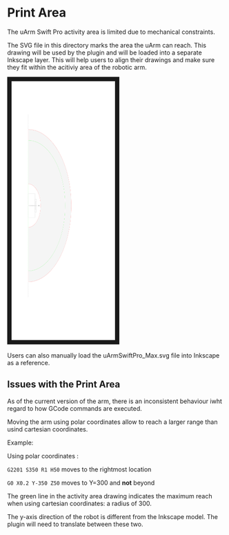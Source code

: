 # Print Area

The uArm Swift Pro activity area is limited due to mechanical constraints.

The SVG file in this directory marks the area the uArm can reach. This drawing will be used by the plugin 
and will be loaded into a separate Inkscape layer. This will help users to align their drawings and make sure
they fit within the acitiviy area of the robotic arm.

<img src="https://github.com/fdraeger/uArmSwiftPro_InkscapePlugin/blob/master/printarea/uArmSwiftPro_Max.svg" 
alt="uArmSwiftPro_Max.svg" width="240" height="600" border="10" />

Users can also manually load the uArmSwiftPro_Max.svg file into Inkscape as a reference. 

## Issues with the Print Area

As of the current version of the arm, there is an inconsistent behaviour iwht regard to how GCode commands are executed.

Moving the arm using polar coordinates allow to reach a larger range than usind cartesian coordinates.

Example:

Using polar coordinates :

`G2201 S350 R1 H50` moves to the rightmost location

`G0 X0.2 Y-350 Z50` moves to Y=300 and **not** beyond

The green line in the activity area drawing indicates the maximum reach when using cartesian coordinates: a radius of 300.

The y-axis direction of the robot is different from the Inkscape model. The plugin will need to translate between these two.
